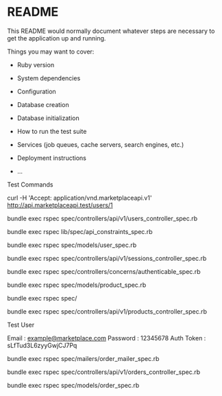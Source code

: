 # README

This README would normally document whatever steps are necessary to get the
application up and running.

Things you may want to cover:

* Ruby version

* System dependencies

* Configuration

* Database creation

* Database initialization

* How to run the test suite

* Services (job queues, cache servers, search engines, etc.)

* Deployment instructions

* ...



Test Commands

curl -H 'Accept: application/vnd.marketplaceapi.v1' http://api.marketplaceapi.test/users/1

bundle exec rspec spec/controllers/api/v1/users_controller_spec.rb

bundle exec rspec lib/spec/api_constraints_spec.rb

bundle exec rspec spec/models/user_spec.rb

bundle exec rspec spec/controllers/api/v1/sessions_controller_spec.rb

bundle exec rspec spec/controllers/concerns/authenticable_spec.rb

bundle exec rspec spec/models/product_spec.rb

bundle exec rspec spec/

bundle exec rspec spec/controllers/api/v1/products_controller_spec.rb



Test User

Email : example@marketplace.com
Password : 12345678
Auth Token : sLfTud3L6zyyGwjCJ7Pq


bundle exec rspec spec/mailers/order_mailer_spec.rb

bundle exec rspec spec/controllers/api/v1/orders_controller_spec.rb

bundle exec rspec spec/models/order_spec.rb






